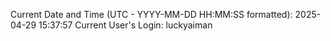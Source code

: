 Current Date and Time (UTC - YYYY-MM-DD HH:MM:SS formatted): 2025-04-29 15:37:57
Current User's Login: luckyaiman
